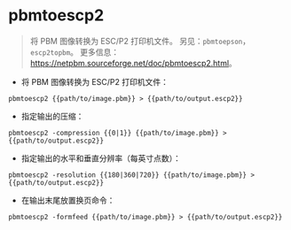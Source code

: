 # pbmtoescp2

> 将 PBM 图像转换为 ESC/P2 打印机文件。
> 另见：`pbmtoepson`，`escp2topbm`。
> 更多信息：<https://netpbm.sourceforge.net/doc/pbmtoescp2.html>。

- 将 PBM 图像转换为 ESC/P2 打印机文件：

`pbmtoescp2 {{path/to/image.pbm}} > {{path/to/output.escp2}}`

- 指定输出的压缩：

`pbmtoescp2 -compression {{0|1}} {{path/to/image.pbm}} > {{path/to/output.escp2}}`

- 指定输出的水平和垂直分辨率（每英寸点数）：

`pbmtoescp2 -resolution {{180|360|720}} {{path/to/image.pbm}} > {{path/to/output.escp2}}`

- 在输出末尾放置换页命令：

`pbmtoescp2 -formfeed {{path/to/image.pbm}} > {{path/to/output.escp2}}`
